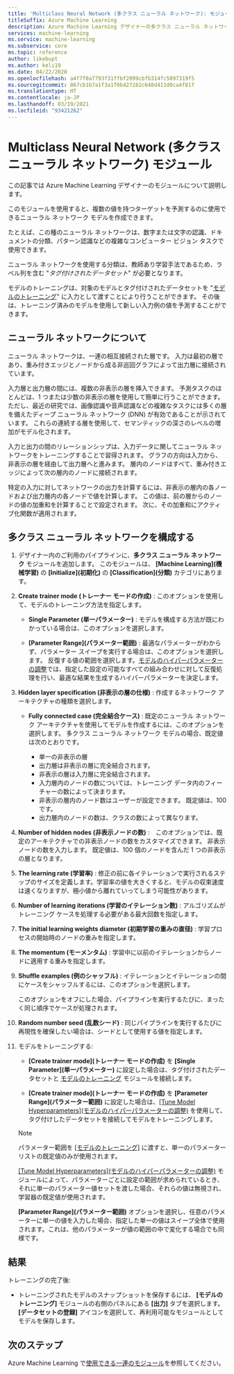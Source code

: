 ```yaml
---
title: 'Multiclass Neural Network (多クラス ニューラル ネットワーク): モジュール リファレンス'
titleSuffix: Azure Machine Learning
description: Azure Machine Learning デザイナーの多クラス ニューラル ネットワーク モジュールを使用して、多クラスの値を持つターゲットを予測する方法について説明します。
services: machine-learning
ms.service: machine-learning
ms.subservice: core
ms.topic: reference
author: likebupt
ms.author: keli19
ms.date: 04/22/2020
ms.openlocfilehash: a4f7f8a7793f31ffbf2099cbfb314fc5097319f5
ms.sourcegitcommit: 867cb1b7a1f3a1f0b427282c648d411d0ca4f81f
ms.translationtype: HT
ms.contentlocale: ja-JP
ms.lasthandoff: 03/19/2021
ms.locfileid: "93421262"
---
```

# <a name="multiclass-neural-network-module"></a>Multiclass Neural Network (多クラス ニューラル ネットワーク) モジュール

この記事では Azure Machine Learning デザイナーのモジュールについて説明します。

このモジュールを使用すると、複数の値を持つターゲットを予測するのに使用できるニューラル ネットワーク モデルを作成できます。 

たとえば、この種のニューラル ネットワークは、数字または文字の認識、ドキュメントの分類、パターン認識などの複雑なコンピューター ビジョン タスクで使用できます。

ニューラル ネットワークを使用する分類は、教師あり学習手法であるため、ラベル列を含む "*タグ付けされたデータセット*" が必要となります。

モデルのトレーニングは、対象のモデルとタグ付けされたデータセットを "[モデルのトレーニング](./train-model.md)" に入力として渡すことにより行うことができます。 その後は、トレーニング済みのモデルを使用して新しい入力例の値を予測することができます。  

## <a name="about-neural-networks"></a>ニューラル ネットワークについて

ニューラル ネットワークは、一連の相互接続された層です。 入力は最初の層であり、重み付きエッジとノードから成る非巡回グラフによって出力層に接続されています。

入力層と出力層の間には、複数の非表示の層を挿入できます。 予測タスクのほとんどは、1 つまたは少数の非表示の層を使用して簡単に行うことができます。 ただし、最近の研究では、画像認識や音声認識などの複雑なタスクには多くの層を備えたディープ ニューラル ネットワーク (DNN) が有効であることが示されています。 これらの連続する層を使用して、セマンティックの深さのレベルの増加がモデル化されます。

入力と出力の間のリレーションシップは、入力データに関してニューラル ネットワークをトレーニングすることで習得されます。 グラフの方向は入力から、非表示の層を経由して出力層へと進みます。 層内のノードはすべて、重み付きエッジによって次の層内のノードに接続されます。

特定の入力に対してネットワークの出力を計算するには、非表示の層内の各ノードおよび出力層内の各ノードで値を計算します。 この値は、前の層からのノードの値の加重和を計算することで設定されます。 次に、その加重和にアクティブ化関数が適用されます。

## <a name="configure-multiclass-neural-network"></a>多クラス ニューラル ネットワークを構成する

1. デザイナー内のご利用のパイプラインに、**多クラス ニューラル ネットワーク** モジュールを追加します。 このモジュールは、 **[Machine Learning]\(機械学習\)** の **[Initialize]\(初期化\)** の **[Classification]\(分類\)** カテゴリにあります。

2. **Create trainer mode (トレーナー モードの作成)** : このオプションを使用して、モデルのトレーニング方法を指定します。

    - **Single Parameter (単一パラメーター)** : モデルを構成する方法が既にわかっている場合は、このオプションを選択します。

    - **[Parameter Range]\(パラメーター範囲\)** : 最適なパラメーターがわからず、パラメーター スイープを実行する場合は、このオプションを選択します。 反復する値の範囲を選択します。[モデルのハイパーパラメーターの調整](tune-model-hyperparameters.md)では、指定した設定の可能なすべての組み合わせに対して反復処理を行い、最適な結果を生成するハイパーパラメーターを決定します。  

3. **Hidden layer specification (非表示の層の仕様)** : 作成するネットワーク アーキテクチャの種類を選択します。

    - **Fully connected case (完全結合ケース)** : 既定のニューラル ネットワーク アーキテクチャを使用してモデルを作成するには、このオプションを選択します。 多クラス ニューラル ネットワーク モデルの場合、既定値は次のとおりです。

        - 単一の非表示の層
        - 出力層は非表示の層に完全結合されます。
        - 非表示の層は入力層に完全結合されます。
        - 入力層内のノードの数については、トレーニング データ内のフィーチャーの数によって決まります。
        - 非表示の層内のノード数はユーザーが設定できます。 既定値は、100 です。
        - 出力層内のノードの数は、クラスの数によって異なります。
  
   

5. **Number of hidden nodes (非表示ノードの数)** :　このオプションでは、既定のアーキテクチャでの非表示ノードの数をカスタマイズできます。 非表示ノードの数を入力します。 既定値は、100 個のノードを含んだ 1 つの非表示の層となります。

6. **The learning rate (学習率)** : 修正の前に各イテレーションで実行されるステップのサイズを定義します。学習率の値を大きくすると、モデルの収束速度は速くなりますが、極小値から離れていってしまう可能性があります。

7. **Number of learning iterations (学習のイテレーション数)** : アルゴリズムがトレーニング ケースを処理する必要がある最大回数を指定します。

8. **The initial learning weights diameter (初期学習の重みの直径)** : 学習プロセスの開始時のノードの重みを指定します。

9. **The momentum (モーメンタム)** : 学習中に以前のイテレーションからノードに適用する重みを指定します。
  
11. **Shuffle examples (例のシャッフル)** : イテレーションとイテレーションの間にケースをシャッフルするには、このオプションを選択します。

    このオプションをオフにした場合、パイプラインを実行するたびに、まったく同じ順序でケースが処理されます。

12. **Random number seed (乱数シード)** : 同じパイプラインを実行するたびに再現性を確保したい場合は、シードとして使用する値を指定します。

14. モデルをトレーニングする: 

    + **[Create trainer mode]\(トレーナー モードの作成\)** を **[Single Parameter]\(単一パラメーター\)** に設定した場合は、タグ付けされたデータセットと [モデルのトレーニング](train-model.md) モジュールを接続します。  
  
    + **[Create trainer mode]\(トレーナー モードの作成\)** を **[Parameter Range]\(パラメーター範囲\)** に設定した場合は、[[Tune Model Hyperparameters]\(モデルのハイパーパラメーターの調整\)](tune-model-hyperparameters.md) を使用して、タグ付けしたデータセットを接続してモデルをトレーニングします。  
  
    > [!NOTE]
    > 
    > パラメーター範囲を [[モデルのトレーニング]](train-model.md) に渡すと、単一のパラメーター リストの既定値のみが使用されます。  
    > 
    > [[Tune Model Hyperparameters]\(モデルのハイパーパラメーターの調整\)](tune-model-hyperparameters.md) モジュールによって、パラメーターごとに設定の範囲が求められているとき、それに単一のパラメーター値セットを渡した場合、それらの値は無視され、学習器の既定値が使用されます。  
    > 
    > **[Parameter Range]\(パラメーター範囲\)** オプションを選択し、任意のパラメーターに単一の値を入力した場合、指定した単一の値はスイープ全体で使用されます。これは、他のパラメーターが値の範囲の中で変化する場合でも同様です。  
  

## <a name="results"></a>結果

トレーニングの完了後:

- トレーニングされたモデルのスナップショットを保存するには、 **[モデルのトレーニング]** モジュールの右側のパネルにある **[出力]** タブを選択します。 **[データセットの登録]** アイコンを選択して、再利用可能なモジュールとしてモデルを保存します。

## <a name="next-steps"></a>次のステップ

Azure Machine Learning で[使用できる一連のモジュール](module-reference.md)を参照してください。 